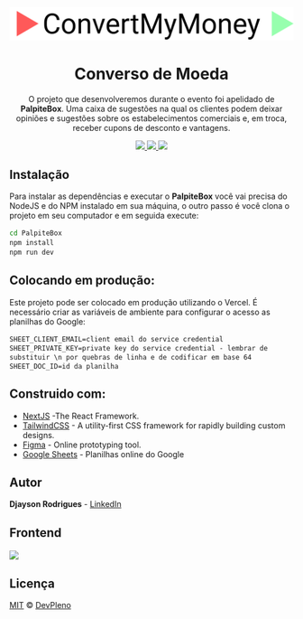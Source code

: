 <p align="center"><img src="./public/logo.png" ></img>
<h1 align="center">Converso de Moeda </h1>
<p align="center">O projeto que desenvolveremos durante o evento foi
apelidado de <strong>PalpiteBox</strong>. Uma caixa de sugestões na qual os
clientes podem deixar opiniões e sugestões sobre os
estabelecimentos comerciais e, em troca, receber cupons de
desconto e vantagens.</p>

<p align="center">
   <a aria-label="Versão do Node" href="https://github.com/nodejs/node/blob/master/doc/changelogs/CHANGELOG_V12.md#12.16.1">
    <img src="https://img.shields.io/badge/node.js@lts-12.16.1-informational?logo=Node.JS"></img>
  </a>
  
   <a aria-label="Versão do Node" href="https://github.com/vercel/next.js/">
    <img src="https://img.shields.io/badge/Next.js-9.4.4-red"></img>
  </a>
  
<a aria-label="Versão do React" href="https://github.com/facebook/react/blob/master/CHANGELOG.md#16131-march-19-2020">
    <img src="https://img.shields.io/badge/react-16.13.1-informational?logo=react"></img>
  </a>
  </p>


  ## Instalação 
Para instalar as dependências e executar o **PalpiteBox** você vai precisa do NodeJS e do NPM instalado em sua máquina, o outro passo é você clona o projeto em seu computador e em seguida execute:
```bash
cd PalpiteBox
npm install
npm run dev
```
## Colocando em produção:

Este projeto pode ser colocado em produção utilizando o Vercel. É necessário criar as variáveis de ambiente para configurar o acesso as planilhas do Google:

```
SHEET_CLIENT_EMAIL=client email do service credential
SHEET_PRIVATE_KEY=private key do service credential - lembrar de substituir \n por quebras de linha e de codificar em base 64
SHEET_DOC_ID=id da planilha
```
## Construido com:
* [NextJS](https://nextjs.org/) -The React Framework.
* [TailwindCSS](https://tailwindcss.com/) - A utility-first CSS framework for
rapidly building custom designs.
* [Figma](https://figma.com/) - Online prototyping tool.
* [Google Sheets](https://drive.google.com) - Planilhas online do Google

## Autor
**Djayson Rodrigues** - [LinkedIn](https://br.linkedin.com/in/djaysonrodrigues)


## Frontend

<img align="center" src="./public/app.png"></img>
## Licença

[MIT](./LICENSE) &copy; [DevPleno](https://devpleno.com/)
